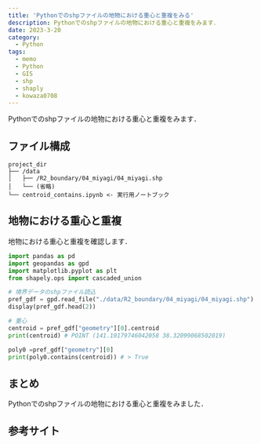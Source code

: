 ```yaml
---
title: 'Pythonでのshpファイルの地物における重心と重複をみる'
description: Pythonでのshpファイルの地物における重心と重複をみます．
date: 2023-3-20
category: 
  - Python
tags:
  - memo
  - Python
  - GIS
  - shp
  - shaply
  - kowaza0708
---
```

Pythonでのshpファイルの地物における重心と重複をみます．

<!-- https://www.hamlet-engineer.com -->
<!-- !(/image/ChordDiagram.png) -->

<!-- more -->

<ClientOnly>
  <CallInArticleAdsense />
</ClientOnly>




## ファイル構成
```
project_dir
├── /data
│   ├── /R2_boundary/04_miyagi/04_miyagi.shp
│   └── (省略)
└── centroid_contains.ipynb <- 実行用ノートブック
```

## 地物における重心と重複
地物における重心と重複を確認します．

```python
import pandas as pd
import geopandas as gpd
import matplotlib.pyplot as plt
from shapely.ops import cascaded_union

# 境界データのshpファイル読込
pref_gdf = gpd.read_file("./data/R2_boundary/04_miyagi/04_miyagi.shp")
display(pref_gdf.head(2))

# 重心
centroid = pref_gdf["geometry"][0].centroid
print(centroid) # POINT (141.10179746042058 38.32099068502019)

poly0 =pref_gdf["geometry"][0]
print(poly0.contains(centroid)) # > True
```

## まとめ
Pythonでのshpファイルの地物における重心と重複をみました．

## 参考サイト


<ClientOnly>
  <CallInArticleAdsense />
</ClientOnly>




